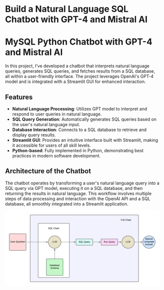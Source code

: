 # Build a Natural Language SQL Chatbot with GPT-4 and Mistral AI
# MySQL Python Chatbot with GPT-4 and Mistral AI

In this project, I've developed a chatbot that interprets natural language queries, generates SQL queries, and fetches results from a SQL database, all within a user-friendly interface. The project leverages OpenAI's GPT-4 model and is integrated with a Streamlit GUI for enhanced interaction.


## Features
- **Natural Language Processing**: Utilizes GPT model to interpret and respond to user queries in natural language.
- **SQL Query Generation**: Automatically generates SQL queries based on the user's natural language input.
- **Database Interaction**: Connects to a SQL database to retrieve and display query results.
- **Streamlit GUI**: Provides an intuitive interface built with Streamlit, making it accessible for users of all skill levels.
- **Python-based**: Fully implemented in Python, demonstrating best practices in modern software development.


## Architecture of the Chatbot

The chatbot operates by transforming a user's natural language query into a SQL query via GPT model, executing it on a SQL database, and then returning the results in natural language. This workflow involves multiple steps of data processing and interaction with the OpenAI API and a SQL database, all smoothly integrated into a Streamlit application.

![Chatbot Architecture](src/chat-with-mysql.png)
